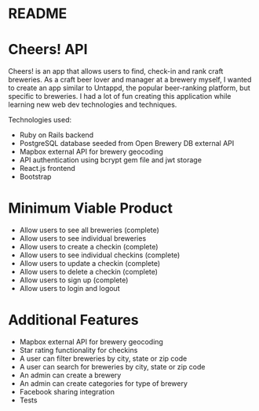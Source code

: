 # README

# Cheers! API

Cheers! is an app that allows users to find, check-in and rank craft breweries. As a craft beer lover and manager at a brewery myself, I wanted to create an app similar to Untappd, the popular beer-ranking platform, but specific to breweries. I had a lot of fun creating this application while learning new web dev technologies and techniques.

Technologies used:

- Ruby on Rails backend
- PostgreSQL database seeded from Open Brewery DB external API
- Mapbox external API for brewery geocoding
- API authentication using bcrypt gem file and jwt storage
- React.js frontend
- Bootstrap

# Minimum Viable Product

- Allow users to see all breweries (complete)
- Allow users to see individual breweries
- Allow users to create a checkin (complete)
- Allow users to see individual checkins (complete)
- Allow users to update a checkin (complete)
- Allow users to delete a checkin (complete)
- Allow users to sign up (complete)
- Allow users to login and logout

# Additional Features

- Mapbox external API for brewery geocoding
- Star rating functionality for checkins
- A user can filter breweries by city, state or zip code
- A user can search for breweries by city, state or zip code
- An admin can create a brewery
- An admin can create categories for type of brewery
- Facebook sharing integration
- Tests
